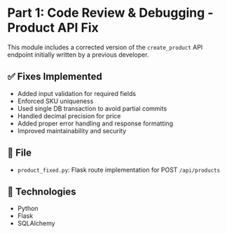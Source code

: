 # Part 1: Code Review & Debugging - Product API Fix

This module includes a corrected version of the `create_product` API endpoint initially written by a previous developer.

## ✅ Fixes Implemented

- Added input validation for required fields
- Enforced SKU uniqueness
- Used single DB transaction to avoid partial commits
- Handled decimal precision for price
- Added proper error handling and response formatting
- Improved maintainability and security

## 📄 File

- `product_fixed.py`: Flask route implementation for POST `/api/products`

## 🚀 Technologies

- Python
- Flask
- SQLAlchemy

